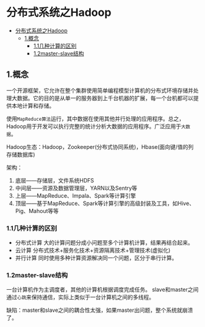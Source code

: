 # 分布式系统之Hadoop

<!-- TOC -->

- [分布式系统之Hadoop](#%e5%88%86%e5%b8%83%e5%bc%8f%e7%b3%bb%e7%bb%9f%e4%b9%8bhadoop)
  - [1.概念](#1%e6%a6%82%e5%bf%b5)
    - [1.1几种计算的区别](#11%e5%87%a0%e7%a7%8d%e8%ae%a1%e7%ae%97%e7%9a%84%e5%8c%ba%e5%88%ab)
    - [1.2master-slave结构](#12master-slave%e7%bb%93%e6%9e%84)

<!-- /TOC -->

## 1.概念

一个开源框架，它允许在整个集群使用简单编程模型计算机的分布式环境存储并处理大数据。它的目的是从单一的服务器到上千台机器的扩展，每一个台机都可以提供本地计算和存储。

使用`MapReduce算法`运行，其中数据在使用其他并行处理的应用程序。总之，Hadoop用于开发可以执行完整的统计分析大数据的应用程序。广泛应用于`大数据`。

Hadoop生态：Hadoop，Zookeeper(分布式协同系统)，Hbase(面向键/值的列存储数据库)

架构：

1. 底层——存储层，文件系统HDFS
2. 中间层——资源及数据管理层，YARN以及Sentry等
3. 上层——MapReduce、Impala、Spark等计算引擎
4. 顶层——基于MapReduce、Spark等计算引擎的高级封装及工具，如Hive、Pig、Mahout等等

### 1.1几种计算的区别

- 分布式计算
  大的计算问题分成小问题至多个计算机计算，结果再结合起来。
- 云计算
  分布式技术+服务化技术+资源隔离技术+管理技术(虚拟化)
- 并行计算
  同时使用多种计算资源解决同一个问题，区分于串行计算。

### 1.2master-slave结构

一台计算机作为主调度者，其他的计算机根据调度完成任务。
slave和master之间通过`心跳`来保持通信，实际上类似于一台计算机之间的多线程。

缺陷：master和slave之间的耦合性太强，如果master出问题，整个系统就崩溃了。
